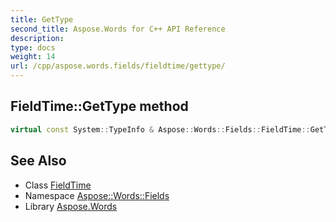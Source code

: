 ```yaml
---
title: GetType
second_title: Aspose.Words for C++ API Reference
description: 
type: docs
weight: 14
url: /cpp/aspose.words.fields/fieldtime/gettype/
---
```

## FieldTime::GetType method




```cpp
virtual const System::TypeInfo & Aspose::Words::Fields::FieldTime::GetType() const override
```

## See Also

* Class [FieldTime](../)
* Namespace [Aspose::Words::Fields](../../)
* Library [Aspose.Words](../../../)
